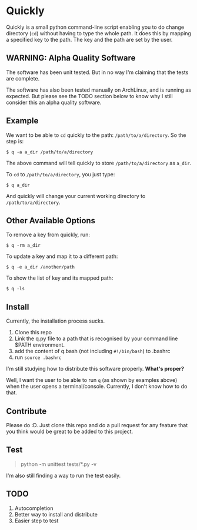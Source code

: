 # Quickly

Quickly is a small python command-line script enabling you to do change directory (`cd`) without having to type the whole path. It does this by mapping a specified key to the path. The key and the path are set by the user.

## WARNING: Alpha Quality Software

The software has been unit tested. But in no way I'm claiming that the tests are complete.

The software has also been tested manually on ArchLinux, and is running as expected. But please see the TODO section below to know why I still consider this an alpha quality software.

## Example

We want to be able to `cd` quickly to the path: `/path/to/a/directory`. So the step is:

    $ q -a a_dir /path/to/a/directory

The above command will tell quickly to store `/path/to/a/directory` as `a_dir`.

To `cd` to `/path/to/a/directory`, you just type:

    $ q a_dir

And quickly will change your current working directory to `/path/to/a/directory`.

## Other Available Options

To remove a key from quickly, run:

    $ q -rm a_dir

To update a key and map it to a different path:

    $ q -e a_dir /another/path

To show the list of key and its mapped path:

    $ q -ls

## Install

Currently, the installation process sucks.

1. Clone this repo
2. Link the q.py file to a path that is recognised by your command line $PATH environment.
3. add the content of q.bash (not including `#!/bin/bash`) to .bashrc
4. run `source .bashrc`

I'm still studying how to distribute this software properly. __What's proper?__

Well, I want the user to be able to run `q` (as shown by examples above) when the user opens a terminal/console. Currently, I don't know how to do that.

## Contribute

Please do :D. Just clone this repo and do a pull request for any feature that you think would be great to be added to this project.

## Test

> python -m unittest tests/*.py -v

I'm also still finding a way to run the test easily.

## TODO

1. Autocompletion
2. Better way to install and distribute
3. Easier step to test